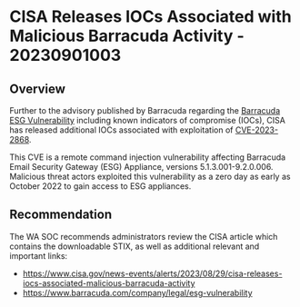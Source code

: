   
# CISA Releases IOCs Associated with Malicious Barracuda Activity - 20230901003

## Overview

Further to the advisory published by Barracuda regarding the [Barracuda ESG Vulnerability](https://www.cisa.gov/news-events/alerts/2023/08/29/cisa-releases-iocs-associated-malicious-barracuda-activity) including known indicators of compromise (IOCs), CISA has released additional IOCs associated with exploitation of [CVE-2023-2868](https://cve.org/CVERecord?id=CVE-2023-2868).

This CVE is a remote command injection vulnerability affecting Barracuda Email Security Gateway (ESG) Appliance, versions 5.1.3.001-9.2.0.006. Malicious threat actors exploited this vulnerability as a zero day as early as October 2022 to gain access to ESG appliances.

## Recommendation

The WA SOC recommends administrators review the CISA article which contains the downloadable STIX, as well as additional relevant and important links:
- <https://www.cisa.gov/news-events/alerts/2023/08/29/cisa-releases-iocs-associated-malicious-barracuda-activity>
- <https://www.barracuda.com/company/legal/esg-vulnerability>